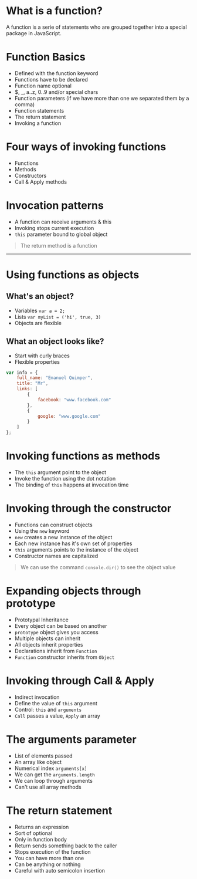 # What is a function?

A function is a serie of statements who are grouped together into a special package in
JavaScript.

# Function Basics

- Defined with the function keyword
- Functions have to be declared
- Function name optional
- $, _, a..z, 0..9 and/or special chars
- Function parameters (if we have more than one we separated them by a comma)
- Function statements
- The return statement
- Invoking a function

# Four ways of invoking functions

- Functions
- Methods
- Constructors
- Call & Apply methods

# Invocation patterns
- A function can receive arguments & this
- Invoking stops current execution
- `this` parameter bound to global object

> The return method is a function

---

# Using functions as objects

## What's an object?
- Variables `var a = 2;`
- Lists `var myList = ('hi', true, 3)`
- Objects are flexible

## What an object looks like?

- Start with curly braces
- Flexible properties

```js
var info = {
    full_name: "Emanuel Quimper",
    title: "Mr",
    links: [
        {
            facebook: "www.facebook.com"
        },
        {
            google: "www.google.com"
        }
    ]
};
```

# Invoking functions as methods

- The `this` argument point to the object
- Invoke the function using the dot notation
- The binding of `this` happens at invocation time

# Invoking through the constructor

- Functions can construct objects
- Using the `new` keyword
- `new` creates a new instance of the object
- Each new instance has it's own set of properties
- `this` arguments points to the instance of the object
- Constructor names are capitalized

> We can use the command `console.dir()` to see the object value

# Expanding objects through prototype

- Prototypal Inheritance
- Every object can be based on another
- `prototype` object gives you access
- Multiple objects can inherit
- All objects inherit properties
- Declarations inherit from `Function`
- `Function` constructor inherits from `Object`

# Invoking through Call & Apply

- Indirect invocation
- Define the value of `this` argument
- Control: `this` and `arguments`
- `Call` passes a value, `Apply` an array

# The arguments parameter

- List of elements passed
- An array like object
- Numerical index `arguments[x]`
- We can get the `arguments.length`
- We can loop through arguments
- Can't use all array methods

# The return statement

- Returns an expression
- Sort of optional
- Only in function body
- Return sends something back to the caller
- Stops execution of the function
- You can have more than one
- Can be anything or nothing
- Careful with auto semicolon insertion
